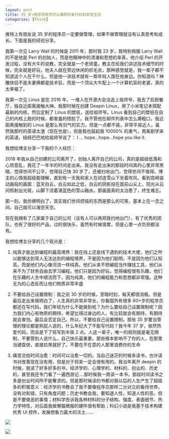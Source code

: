 ```yaml
---
layout: post
title: 35 岁+程序员依然可以兼顾热爱代码和享受生活
categories: [Think]
---
```


推特上有朋友说 35 岁的程序员一定要做管理，如果不做管理就没有认真思考和成长。下面是我的经验分享。

我第一次见 Larry Wall 的时候是 2011 年，那时我 23 岁，我特别佩服 Larry Wall 的不是他是 Perl 的创始人，而是他眼神中的清澈和思想的率真，他介绍 Perl 的开发过程，没有大牛的说教，完全就是一个老顽童。教主在给我们讲述技术细节的时候，完全就是好玩，他夫人就在旁边休闲的织毛衣，那种感觉就是，我一辈子都不知道这个人在干什么，但是他一讲技术就有一帮年轻人围在他身边。你知道吗？神雕侠侣不是夫妻俩都是技术狂，而是一个顶尖大牛配上一个计算机盲的老婆，真的太幸福了。

我第一次见 Linus 是在 2016 年，一堆人在开源大会没追上祖师爷，我去了后厨餐厅，独自近距离接触大神。我那时候在创建 Deepin Linux，用了小米笔记本搭配最新的内核，然后定制了 Linus 的壁纸，送给祖师爷。Linus 看到自己的壁纸在自己的内核上跑的时候，都害羞的捂脸了。我不管他在邮件列表中怎么爆粗口，我近距离接触到的 Linus 是那么有剑气的实力，但是一点都不装，非常平易近人，虽然我那时的英语太渣（现在也是），但是我也鼓起我 10000% 的勇气，用美剧学来的英语，结结巴巴地给祖师爷说了： I ... hope...hope...hope you like it.

我想给博主分享一下我的个人经历：

2018 年我从自己创建的公司离开了，创始人离开自己的公司，真的是超级低落和心烦意乱，我花了一年半的时间走出来。我没有走出来的那段时间真的心里非常黑暗，觉得世间不公平，觉得自己快 30 岁了，还被扫地出门，觉得世间不值得。博主的心情我超级能理解，直到有一天我和家人在祁连雪山下坐着吹风，看到宫崎骏动画般的画面：蓝天白云，白云如此之低，白云的阴影投在面前山尖上，阳光从云间照射出光斑，山脚下流着湛蓝色的雪山融水。那画面真的太治愈了，终生难忘。

那一刻，我仿佛明白了，其实我们世间烦恼的东西是那么的可笑，基本上在一念之间，自己就可以海空天空。

现在我拥有了几家属于自己的公司（没有人可以再把我扫地出门），有了优秀的团队，也有了很好的产品，过的很快乐，虽然有时候很累，但是心里一点负担都没有。

我想给博主分享的几个观点是：
1. 纯真才能达到编程的最高境界：我在线上还是线下遇到的技术大佬，他们之所以能够达到常人无法达到的编程境界，不是因为他们聪明，不是因为他们认知高，而是他们内心像河流一样纯真。他们从来不把编程当作赚钱工具，他们从来不为了财务自由去学习编程。他们只是因为好玩，觉得编程很有乐趣，他们在乐趣的人生中顺流而下，因为纯真，他们的编程能力和思想都非常强。这种无为的心态反而让他们物质非常丰盛

2. 不要给自己设置限制：我之前 30 岁的时候，至暗时刻，每天都很消极。但是最后走出来我明白了，人生真的非常非常长，你看国外有很多 60+岁的程序员都还在写代码，我们年轻为什么不能做到呢？为什么要给自己设置限制呢？因为我们内心有物质的期待，希望比得过身边的人，有比较就会有期待，有期待就会害怕。最后会否定自己。所以，不要给自己设置限制。那些 35 岁要当管理的理论都是狗屁人说的，什么年纪大了不能写代码？我今年 37 岁，依然热爱代码，而且是下了班写到半夜 2 点。人这一辈子，唯一的规则就是毫无限制，不要管别人说什么，自己快乐最重要。那些根本影响不了你的人，在那里当键盘侠，直接拉黑就好了。不要在不在意的人那里浪费你的生命

3. 痛苦交给时间治愈：时间可以治愈一切的。当自己迷茫的时候多读书，也许读书对改善现在没有用，但是对于将来一定会很有用的。我当年离开 deepin 的时候，我读了好多好多的书，经济学的、心理学的、材料的、创业的、历史的，甚至我还专门看了一遍西游记....那时候我一周读一本书，那段时间读书之多是创业时间所不能奢求的。但是那时候读的书都对我以后的人生产生了超级多的积极意义：经济学的书教会了我不要像程序员那样二分对立的看待世界，没有对和错，只有角度问题；历史书教会我，要知道人性，知道人性的恶，但是不要做恶的事情；材料学告诉我各种材料的分子结构、强度、表面细节、热力学特性，对后面我做懒猫微服的硬件很有帮助；科幻小说是我基于技术构建优秀 UI 控件，发展想象力最大的沃土......

![]({{site.url}}/pics/35-years-old/1.png)

![]({{site.url}}/pics/35-years-old/2.png)
